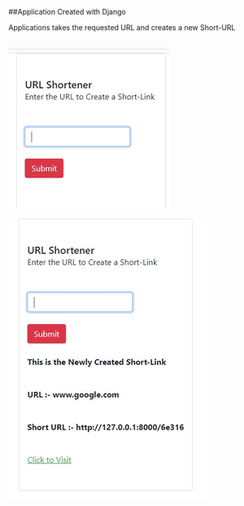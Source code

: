 ##Application Created with Django

Applications takes the requested URL and creates a new Short-URL

</br>
<kbd align="center"><img src="Images/1.jpg"/></kbd>
</br>

</br>
<kbd align="center"><img src="Images/2.jpg"/></kbd>
</br>

